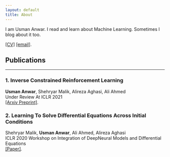 ```yaml
---
layout: default
title: About
---
```


I am Usman Anwar. I read and learn about Machine Learning. Sometimes I blog about it too.
<!--- [linkedin](https://www.linkedin.com/in/usman-anwar-9b4384107/),[facebook](https://www.facebook.com/usmananwar345), [twitter](https://www.twitter.com/rantistan) or -->


[[CV]](https://uzman-anwar.github.io/Usman_Anwar.pdf) [[email]](mailto:usmananwar391@gmail.com). 



## Publications
---
### 1. Inverse Constrained Reinforcement Learning <br>
**Usman Anwar**, Shehryar Malik, Alireza Aghasi, Ali Ahmed <br>
Under Review At ICLR 2021 <br>
[[Arxiv Preprint]](https://arxiv.org/abs/2011.09999).

### 2. Learning To Solve Differential Equations Across Initial Conditions <br>
Shehryar Malik, **Usman Anwar**, Ali Ahmed, Alireza Aghasi <br>
ICLR 2020 Workshop on Integration of DeepNeural Models and Differential Equations <br>
[[Paper]](https://arxiv.org/abs/2003.12159).
